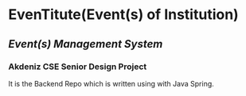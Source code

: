 # EvenTitute(Event(s) of Institution)
## _Event(s) Management System_
### Akdeniz CSE Senior Design Project

It is the Backend Repo which is written using with Java Spring.

